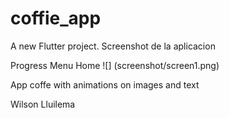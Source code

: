 # coffie_app

A new Flutter project.
Screenshot de la aplicacion 

Progress Menu Home 
![] (screenshot/screen1.png)


App coffe with animations on images and text 


Wilson Lluilema 
